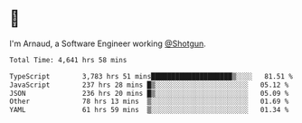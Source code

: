 # 👋

I'm Arnaud, a Software Engineer working [@Shotgun](https://shotgun.live).

<!--START_SECTION:waka-->

```txt
Total Time: 4,641 hrs 58 mins

TypeScript        3,783 hrs 51 mins████████████████████▒░░░░   81.51 %
JavaScript        237 hrs 28 mins █▒░░░░░░░░░░░░░░░░░░░░░░░   05.12 %
JSON              236 hrs 20 mins █▒░░░░░░░░░░░░░░░░░░░░░░░   05.09 %
Other             78 hrs 13 mins  ▒░░░░░░░░░░░░░░░░░░░░░░░░   01.69 %
YAML              61 hrs 59 mins  ▒░░░░░░░░░░░░░░░░░░░░░░░░   01.34 %
```

<!--END_SECTION:waka-->
